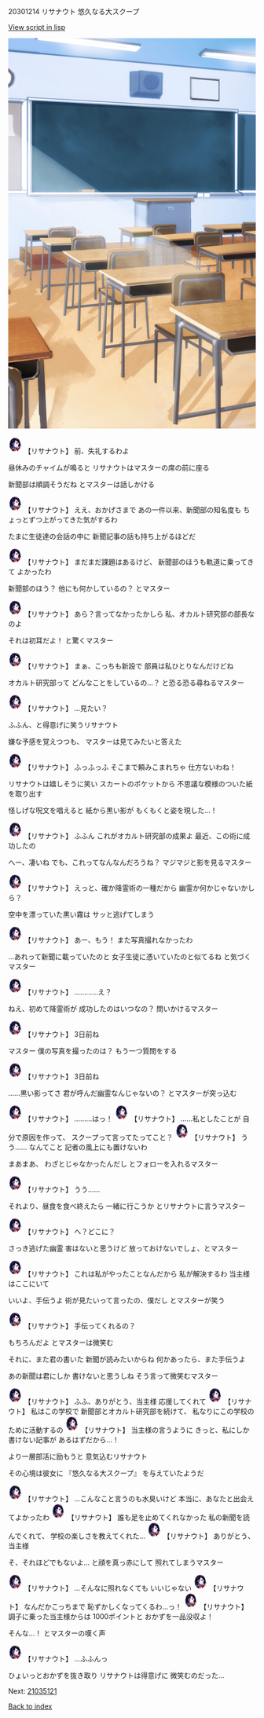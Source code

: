 20301214 リサナウト 悠久なる大スクープ

[View script in lisp](../scripts/20301214.txt)

![classroom01.png](../images/backgrounds/classroom01.png)

<img src="../images/units/203011.png" alt="203011.png" height="34"/>
【リサナウト】
前、失礼するわよ

昼休みのチャイムが鳴ると
リサナウトはマスターの席の前に座る

新聞部は順調そうだね
とマスターは話しかける

<img src="../images/units/203011.png" alt="203011.png" height="34"/>
【リサナウト】
ええ、おかげさまで
あの一件以来、新聞部の知名度も
ちょっとずつ上がってきた気がするわ

たまに生徒達の会話の中に
新聞記事の話も持ち上がるほどだ

<img src="../images/units/203011.png" alt="203011.png" height="34"/>
【リサナウト】
まだまだ課題はあるけど、
新聞部のほうも軌道に乗ってきて
よかったわ

新聞部のほう？
他にも何かしているの？
とマスター

<img src="../images/units/203011.png" alt="203011.png" height="34"/>
【リサナウト】
あら？言ってなかったかしら
私、オカルト研究部の部長なのよ

それは初耳だよ！
と驚くマスター

<img src="../images/units/203011.png" alt="203011.png" height="34"/>
【リサナウト】
まぁ、こっちも新設で
部員は私ひとりなんだけどね

オカルト研究部って
どんなことをしているの…？
と恐る恐る尋ねるマスター

<img src="../images/units/203011.png" alt="203011.png" height="34"/>
【リサナウト】
…見たい？

ふふん、と得意げに笑うリサナウト

嫌な予感を覚えつつも、
マスターは見てみたいと答えた

<img src="../images/units/203011.png" alt="203011.png" height="34"/>
【リサナウト】
ふっふっふ
そこまで頼みこまれちゃ
仕方ないわね！

リサナウトは嬉しそうに笑い
スカートのポケットから
不思議な模様のついた紙を取り出す

怪しげな呪文を唱えると
紙から黒い影が
もくもくと姿を現した…！

<img src="../images/units/203011.png" alt="203011.png" height="34"/>
【リサナウト】
ふふん
これがオカルト研究部の成果よ
最近、この術に成功したの

へー、凄いね
でも、これってなんなんだろうね？
マジマジと影を見るマスター

<img src="../images/units/203011.png" alt="203011.png" height="34"/>
【リサナウト】
えっと、確か降霊術の一種だから
幽霊か何かじゃないかしら？

空中を漂っていた黒い霧は
サッと逃げてしまう

<img src="../images/units/203011.png" alt="203011.png" height="34"/>
【リサナウト】
あー、もう！
また写真撮れなかったわ

…あれって新聞に載っていたのと
女子生徒に憑いていたのと似てるね
と気づくマスター

<img src="../images/units/203011.png" alt="203011.png" height="34"/>
【リサナウト】
…………え？

ねえ、初めて降霊術が
成功したのはいつなの？
問いかけるマスター

<img src="../images/units/203011.png" alt="203011.png" height="34"/>
【リサナウト】
3日前ね

マスター
僕の写真を撮ったのは？
もう一つ質問をする

<img src="../images/units/203011.png" alt="203011.png" height="34"/>
【リサナウト】
3日前ね

……黒い影ってさ
君が呼んだ幽霊なんじゃないの？
とマスターが突っ込む

<img src="../images/units/203011.png" alt="203011.png" height="34"/>
【リサナウト】
………はっ！

<img src="../images/units/203011.png" alt="203011.png" height="34"/>
【リサナウト】
……私としたことが
自分で原因を作って、
スクープって言ってたってこと？

<img src="../images/units/203011.png" alt="203011.png" height="34"/>
【リサナウト】
うう……
なんてこと
記者の風上にも置けないわ

まあまあ、
わざとじゃなかったんだし
とフォローを入れるマスター

<img src="../images/units/203011.png" alt="203011.png" height="34"/>
【リサナウト】
うう……

それより、昼食を食べ終えたら
一緒に行こうか
とリサナウトに言うマスター

<img src="../images/units/203011.png" alt="203011.png" height="34"/>
【リサナウト】
へ？どこに？

さっき逃げた幽霊
害はないと思うけど
放っておけないでしょ、とマスター

<img src="../images/units/203011.png" alt="203011.png" height="34"/>
【リサナウト】
これは私がやったことなんだから
私が解決するわ
当主様はここにいて

いいよ、手伝うよ
術が見たいって言ったの、僕だし
とマスターが笑う

<img src="../images/units/203011.png" alt="203011.png" height="34"/>
【リサナウト】
手伝ってくれるの？

もちろんだよ
とマスターは微笑む

それに、また君の書いた
新聞が読みたいからね
何かあったら、また手伝うよ

あの新聞は君にしか
書けないと思うしね
そう言って微笑むマスター

<img src="../images/units/203011.png" alt="203011.png" height="34"/>
【リサナウト】
ふふ、ありがとう、当主様
応援してくれて

<img src="../images/units/203011.png" alt="203011.png" height="34"/>
【リサナウト】
私はこの学校で
新聞部とオカルト研究部を続けて、
私なりにこの学校のために活動するの

<img src="../images/units/203011.png" alt="203011.png" height="34"/>
【リサナウト】
当主様の言うように
きっと、私にしか書けない記事が
あるはずだから…！

より一層部活に励もうと
意気込むリサナウト

その心境は彼女に
『悠久なる大スクープ』
を与えていたようだ

<img src="../images/units/203011.png" alt="203011.png" height="34"/>
【リサナウト】
…こんなこと言うのも水臭いけど
本当に、あなたと出会えてよかったわ

<img src="../images/units/203011.png" alt="203011.png" height="34"/>
【リサナウト】
誰も足を止めてくれなかった
私の新聞を読んでくれて、
学校の楽しさを教えてくれた…

<img src="../images/units/203011.png" alt="203011.png" height="34"/>
【リサナウト】
ありがとう、当主様

そ、それほどでもないよ…
と顔を真っ赤にして
照れてしまうマスター

<img src="../images/units/203011.png" alt="203011.png" height="34"/>
【リサナウト】
…そんなに照れなくても
いいじゃない

<img src="../images/units/203011.png" alt="203011.png" height="34"/>
【リサナウト】
なんだかこっちまで
恥ずかしくなってくるわ…っ！

<img src="../images/units/203011.png" alt="203011.png" height="34"/>
【リサナウト】
調子に乗った当主様からは
1000ポイントと
おかずを一品没収よ！

そんな…！
とマスターの嘆く声

<img src="../images/units/203011.png" alt="203011.png" height="34"/>
【リサナウト】
…ふふんっ

ひょいっとおかずを抜き取り
リサナウトは得意げに
微笑むのだった…


Next: [21035121](21035121.md)

[Back to index](index.md)
